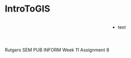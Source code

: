 # IntroToGIS
Rutgers SEM PUB INFORM Week 11 Assignment 8
<svg width="100" height="100" xmlns="airport_distribution.html">
<foreignObject width="100" height="100">
    <div xmlns="airport_distribution.html">
        <ul>
            <li>text</li>
        </ul>
        <!-- Other embed HTML element/text into SVG -->
    </div>
</foreignObject>
</svg>
